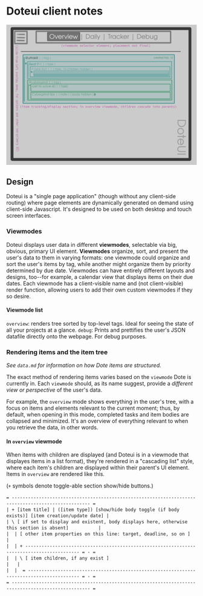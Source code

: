 # Doteui client notes

![mockup of doteui overview viewmode](./mockup/overview_mockup_v1.png)

## Design

Doteui is a "single page application" (though without any client-side routing) where page elements are dynamically generated on demand using client-side Javascript.
It's designed to be used on both desktop and touch screen interfaces.

### Viewmodes

Doteui displays user data in different **viewmodes**, selectable via big, obvious, primary UI element.
**Viewmodes** organize, sort, and present the user's data to them in varying formats: one viewmode could organize and sort the user's items by tag, while another might organize them by priority determined by due date.
Viewmodes can have entirely different layouts and designs, too--for example, a calendar view that displays items on their due dates.
Each viewmode has a client-visible name and (not client-visible) render function, allowing users to add their own custom viewmodes if they so desire.

#### Viewmode list

`overview`: renders tree sorted by top-level tags. Ideal for seeing the state of all your projects at a glance.
`debug`: Prints and prettifies the user's JSON datafile directly onto the webpage. For debug purposes.

### Rendering items and the item tree

*See `data.md` for information on how Dote items are structured.*

The exact method of rendering items varies based on the `viewmode` Dote is currently in.
Each `viewmode` should, as its name suggest, provide a *different view or perspective* of the user's data.

For example, the `overview` mode shows everything in the user's tree, with a focus on items and elements relevant to the current moment; thus, by default, when opening in this mode, completed tasks and item bodies are collapsed and minimized. It's an overview of everything relevant to when you retrieve the data, in other words.

#### In `overview` viewmode

When items with children are displayed (and Doteui is in a viewmode that displayes items in a list format), they're rendered in a "cascading list" style, where each item's children are displayed within their parent's UI element.
Items in `overview` are rendered like this.

(`+` symbols denote toggle-able section show/hide buttons.)

```
= --------------------------------------------------------------------------------------------------- =
| + [item title] | ([item type]) [show/hide body toggle (if body exists)] [item creation/update date] |
| \ [ if set to display and existent, body displays here, otherwise this section is absent]           |
|  | [ other item properties on this line: target, deadline, so on ]                                  |
|  | + ------------------------------------------------------------------------------------------ = - =
|  | \ [ item children, if any exist ]                                                            |   |
|  |  = ----------------------------------------------------------------------------------------- = - =
= --------------------------------------------------------------------------------------------------- =
```
